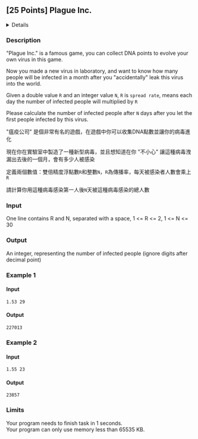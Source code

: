 ## [25 Points] Plague Inc.
<details>
<summary>Details</summary>

Level: Easy  
Tags: Format I/O, Basic Types  
Problem ID: [mP5oyKfOoWed](https://ckj.imslab.org/#/problems/mP5oyKfOoWed)  
</details>

### Description
"Plague Inc." is a famous game, you can collect DNA points to evolve your own virus in this game.

Now you made a new virus in laboratory, and want to know how many people will be infected in a month after you "accidentally" leak this virus into the world.

Given a double value `R` and an integer value `N`, `R` is `spread rate`, means each day the number of infected people will multiplied by `R`

Please calculate the number of infected people after `N` days after you let the first people infected by this virus.

"瘟疫公司" 是個非常有名的遊戲，在遊戲中你可以收集DNA點數並讓你的病毒進化

現在你在實驗室中製造了一種新型病毒，並且想知道在你 "不小心" 讓這種病毒洩漏出去後的一個月，會有多少人被感染

定義兩個數值：雙倍精度浮點數`R`和整數`N`，`R`為傳播率，每天被感染者人數會乘上`R`

請計算你用這種病毒感染第一人後`N`天被這種病毒感染的總人數


### Input
One line contains R and N, separated with a space, 1 <= R <= 2,  1 <= N <= 30
### Output
An integer, representing the number of infected people (ignore digits after decimal point)

### Example 1
#### Input
```
1.53 29

```
#### Output
```
227013
```

### Example 2
#### Input
```
1.55 23

```
#### Output
```
23857
```

### Limits
Your program needs to finish task in 1 seconds.  
Your program can only use memory less than 65535 KB.  

